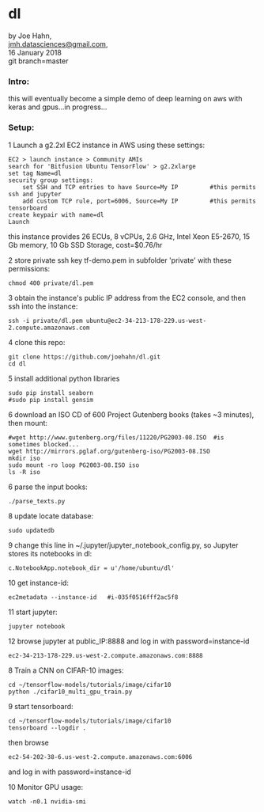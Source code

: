 # dl

by Joe Hahn,<br />
jmh.datasciences@gmail.com,<br />
16 January 2018<br />
git branch=master


### Intro:

this will eventually become a simple demo of deep learning on aws with keras and 
gpus...in progress...


### Setup:


1 Launch a g2.2xl EC2 instance in AWS using these settings:

    EC2 > launch instance > Community AMIs
    search for 'Bitfusion Ubuntu TensorFlow' > g2.2xlarge
    set tag Name=dl
    security group settings:
        set SSH and TCP entries to have Source=My IP         #this permits ssh and jupyter
        add custom TCP rule, port=6006, Source=My IP         #this permits tensorboard
    create keypair with name=dl
    Launch

this instance provides 26 ECUs, 8 vCPUs, 2.6 GHz, Intel Xeon E5-2670, 15 Gb memory, 
10 Gb SSD Storage, cost=$0.76/hr

2 store private ssh key tf-demo.pem in subfolder 'private' with these permissions:

    chmod 400 private/dl.pem

3 obtain the instance's public IP address from the EC2 console, and then ssh into the instance:

    ssh -i private/dl.pem ubuntu@ec2-34-213-178-229.us-west-2.compute.amazonaws.com

4 clone this repo:

    git clone https://github.com/joehahn/dl.git
    cd dl

5 install additional python libraries

    sudo pip install seaborn
    #sudo pip install gensim

6 download an ISO CD of 600 Project Gutenberg books (takes ~3 minutes), then mount:

    #wget http://www.gutenberg.org/files/11220/PG2003-08.ISO  #is sometimes blocked...
    wget http://mirrors.pglaf.org/gutenberg-iso/PG2003-08.ISO
    mkdir iso
    sudo mount -ro loop PG2003-08.ISO iso
    ls -R iso

6 parse the input books:

    ./parse_texts.py

8 update locate database:

    sudo updatedb

9 change this line in ~/.jupyter/jupyter_notebook_config.py, so Jupyter stores its notebooks in dl:

    c.NotebookApp.notebook_dir = u'/home/ubuntu/dl'

10 get instance-id:

    ec2metadata --instance-id   #i-035f0516fff2ac5f8

11 start jupyter:

    jupyter notebook

12 browse jupyter at public_IP:8888 and log in with password=instance-id

    ec2-34-213-178-229.us-west-2.compute.amazonaws.com:8888





8 Train a CNN on CIFAR-10 images:

    cd ~/tensorflow-models/tutorials/image/cifar10
    python ./cifar10_multi_gpu_train.py

9 start tensorboard:

    cd ~/tensorflow-models/tutorials/image/cifar10
    tensorboard --logdir .

then browse

    ec2-54-202-38-6.us-west-2.compute.amazonaws.com:6006

and log in with password=instance-id

10 Monitor GPU usage:

    watch -n0.1 nvidia-smi



